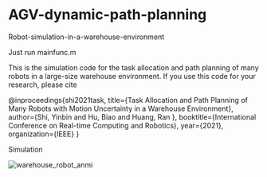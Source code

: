 # AGV-dynamic-path-planning

Robot-simulation-in-a-warehouse-environment

Just run mainfunc.m

This is the simulation code for the task allocation and path planning of many robots in a large-size warehouse environment. If you use this code for your research, please cite

@inproceedings{shi2021task,
title={Task Allocation and Path Planning of Many Robots with Motion Uncertainty in a Warehouse Environment}, author={Shi, Yinbin and Hu, Biao and Huang, Ran },
booktitle={International Conference on Real-time Computing and Robotics},
year={2021},
organization={IEEE}
}

Simulation

![warehouse_robot_anmi](https://user-images.githubusercontent.com/48162469/142749858-0cf64c8f-417d-453d-a6ac-6e3889b0d671.gif)
